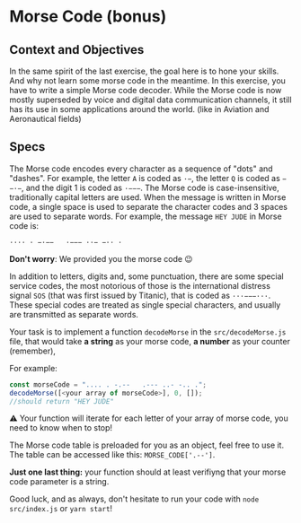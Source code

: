 # Morse Code (bonus)

## Context and Objectives

In the same spirit of the last exercise, the goal here is to hone your skills.
And why not learn some morse code in the meantime.
In this exercise, you have to write a simple Morse code decoder. While the Morse code is now mostly superseded by voice and digital data communication channels, it still has its use in some applications around the world. (like in Aviation and Aeronautical fields)

## Specs

The Morse code encodes every character as a sequence of "dots" and "dashes". For example, the letter `A` is coded as `·−`, the letter `Q` is coded as `−−·−`, and the digit 1 is coded as `·−−−`. The Morse code is case-insensitive, traditionally capital letters are used. When the message is written in Morse code, a single space is used to separate the character codes and 3 spaces are used to separate words. For example, the message `HEY JUDE` in Morse code is:

```shell
···· · −·−−   ·−−− ··− −·· ·
```

**Don't worry**: We provided you the morse code 😉

In addition to letters, digits and, some punctuation, there are some special service codes, the most notorious of those is the international distress signal `SOS` (that was first issued by Titanic), that is coded as `···−−−···`. These special codes are treated as single special characters, and usually are transmitted as separate words.

Your task is to implement a function `decodeMorse` in the `src/decodeMorse.js` file, that would take **a string** as your morse code, **a number** as your counter (remember),

For example:

```javascript
const morseCode = ".... . -.--   .--- ..- -.. .";
decodeMorse([<your array of morseCode>], 0, []);
//should return "HEY JUDE"
```

⚠️ Your function will iterate for each letter of your array of morse code, you need to know when to stop!

The Morse code table is preloaded for you as an object, feel free to use it. The table can be accessed like this:
`MORSE_CODE['.--']`.

**Just one last thing:** your function should at least verifiyng that your morse code parameter is a string.

Good luck, and as always, don't hesitate to run your code with `node src/index.js` or `yarn start`!
